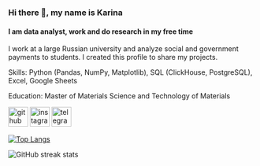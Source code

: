 ### Hi there 👋, my name is Karina
#### I am data analyst, work and do research in my free time
I work at a large Russian university and analyze social and government payments to students. I created this profile to share my projects.

Skills: Python (Pandas, NumPy, Matplotlib), SQL (ClickHouse, PostgreSQL), Excel, Google Sheets

Education: Master of Materials Science and Technology of Materials


[<img src='https://cdn.jsdelivr.net/npm/simple-icons@3.0.1/icons/github.svg' alt='github' height='40'>](https://github.com/karryru)  [<img src='https://cdn.jsdelivr.net/npm/simple-icons@3.0.1/icons/instagram.svg' alt='instagram' height='40'>](https://www.instagram.com/karryru/)  [<img src='https://cdn.jsdelivr.net/npm/simple-icons@3.0.1/icons/telegram.svg' alt='telegram' height='40'>](https://t.me/karryru) 

[![Top Langs](https://github-readme-stats.vercel.app/api/top-langs/?username=karryru)](https://github.com/anuraghazra/github-readme-stats)

![GitHub streak stats](https://streak-stats.demolab.com/?user=karryru)  


